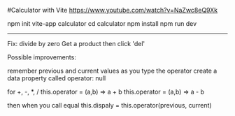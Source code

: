 #Calculator with Vite
https://www.youtube.com/watch?v=NaZwc8eQ9Xk


npm init vite-app calculator
cd calculator
npm install
npm run dev


********
Fix: divide by zero
Get a product then click 'del'

Possible improvements:

remember previous and current values as you type the operator
create a data property called operator: null

for +, -, *, /
this.operator = (a,b) => a + b
this.operator = (a,b) => a - b

then when you call equal
this.dispaly = this.operator(previous, current)
